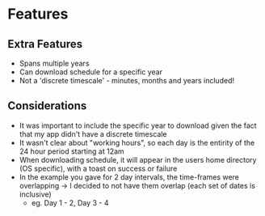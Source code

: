 # Features

## Extra Features

- Spans multiple years
- Can download schedule for a specific year
- Not a 'discrete timescale' - minutes, months and years included!

## Considerations

- It was important to include the specific year to download given the fact that my app didn't have a discrete timescale
- It wasn't clear about "working hours", so each day is the entirity of the 24 hour period starting at 12am
- When downloading schedule, it will appear in the users home directory (OS specific), with a toast on success or failure
- In the example you gave for 2 day intervals, the time-frames were overlapping -> I decided to not have them overlap (each set of dates is inclusive)
  - eg. Day 1 - 2, Day 3 - 4
